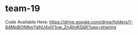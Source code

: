 # team-19

Code Available Here: https://drive.google.com/drive/folders/1-84MpBON8m7glhU4xlV1xw_Zn4ImKSbK?usp=sharing
